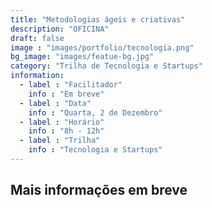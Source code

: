 ```yaml
---
title: "Metodologias ágeis e criativas"
description: "OFICINA"
draft: false
image : "images/portfolio/tecnologia.png"
bg_image: "images/featue-bg.jpg"
category: "Trilha de Tecnologia e Startups"
information:
  - label : "Facilitador"
    info : "Em breve"
  - label : "Data"
    info : "Quarta, 2 de Dezembro"
  - label : "Horário"
    info : "8h - 12h"
  - label : "Trilha"
    info : "Tecnologia e Startups"
---
```


## Mais informações em breve